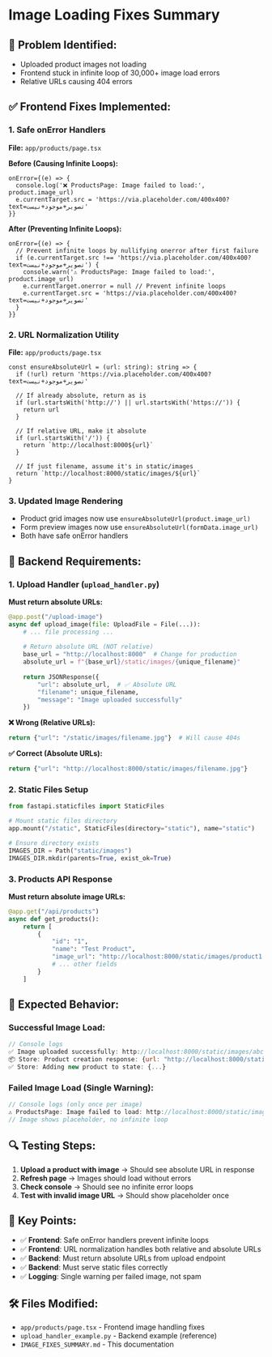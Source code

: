 # Image Loading Fixes Summary

## 🐛 **Problem Identified:**
- Uploaded product images not loading
- Frontend stuck in infinite loop of 30,000+ image load errors
- Relative URLs causing 404 errors

## ✅ **Frontend Fixes Implemented:**

### **1. Safe onError Handlers**
**File:** `app/products/page.tsx`

**Before (Causing Infinite Loops):**
```tsx
onError={(e) => {
  console.log('❌ ProductsPage: Image failed to load:', product.image_url)
  e.currentTarget.src = 'https://via.placeholder.com/400x400?text=تصویر+موجود+نیست'
}}
```

**After (Preventing Infinite Loops):**
```tsx
onError={(e) => {
  // Prevent infinite loops by nullifying onerror after first failure
  if (e.currentTarget.src !== 'https://via.placeholder.com/400x400?text=تصویر+موجود+نیست') {
    console.warn('⚠️ ProductsPage: Image failed to load:', product.image_url)
    e.currentTarget.onerror = null // Prevent infinite loops
    e.currentTarget.src = 'https://via.placeholder.com/400x400?text=تصویر+موجود+نیست'
  }
}}
```

### **2. URL Normalization Utility**
**File:** `app/products/page.tsx`

```tsx
const ensureAbsoluteUrl = (url: string): string => {
  if (!url) return 'https://via.placeholder.com/400x400?text=تصویر+موجود+نیست'
  
  // If already absolute, return as is
  if (url.startsWith('http://') || url.startsWith('https://')) {
    return url
  }
  
  // If relative URL, make it absolute
  if (url.startsWith('/')) {
    return `http://localhost:8000${url}`
  }
  
  // If just filename, assume it's in static/images
  return `http://localhost:8000/static/images/${url}`
}
```

### **3. Updated Image Rendering**
- Product grid images now use `ensureAbsoluteUrl(product.image_url)`
- Form preview images now use `ensureAbsoluteUrl(formData.image_url)`
- Both have safe onError handlers

## 🔧 **Backend Requirements:**

### **1. Upload Handler (`upload_handler.py`)**
**Must return absolute URLs:**

```python
@app.post("/upload-image")
async def upload_image(file: UploadFile = File(...)):
    # ... file processing ...
    
    # Return absolute URL (NOT relative)
    base_url = "http://localhost:8000"  # Change for production
    absolute_url = f"{base_url}/static/images/{unique_filename}"
    
    return JSONResponse({
        "url": absolute_url,  # ✅ Absolute URL
        "filename": unique_filename,
        "message": "Image uploaded successfully"
    })
```

**❌ Wrong (Relative URLs):**
```python
return {"url": "/static/images/filename.jpg"}  # Will cause 404s
```

**✅ Correct (Absolute URLs):**
```python
return {"url": "http://localhost:8000/static/images/filename.jpg"}
```

### **2. Static Files Setup**
```python
from fastapi.staticfiles import StaticFiles

# Mount static files directory
app.mount("/static", StaticFiles(directory="static"), name="static")

# Ensure directory exists
IMAGES_DIR = Path("static/images")
IMAGES_DIR.mkdir(parents=True, exist_ok=True)
```

### **3. Products API Response**
**Must return absolute image URLs:**

```python
@app.get("/api/products")
async def get_products():
    return [
        {
            "id": "1",
            "name": "Test Product",
            "image_url": "http://localhost:8000/static/images/product1.jpg",  # ✅ Absolute
            # ... other fields
        }
    ]
```

## 🚀 **Expected Behavior:**

### **Successful Image Load:**
```javascript
// Console logs
✅ Image uploaded successfully: http://localhost:8000/static/images/abc123.jpg
📦 Store: Product creation response: {url: "http://localhost:8000/static/images/abc123.jpg"}
✅ Store: Adding new product to state: {...}
```

### **Failed Image Load (Single Warning):**
```javascript
// Console logs (only once per image)
⚠️ ProductsPage: Image failed to load: http://localhost:8000/static/images/missing.jpg
// Image shows placeholder, no infinite loop
```

## 🔍 **Testing Steps:**

1. **Upload a product with image** → Should see absolute URL in response
2. **Refresh page** → Images should load without errors
3. **Check console** → Should see no infinite error loops
4. **Test with invalid image URL** → Should show placeholder once

## 📝 **Key Points:**

- ✅ **Frontend**: Safe onError handlers prevent infinite loops
- ✅ **Frontend**: URL normalization handles both relative and absolute URLs
- ✅ **Backend**: Must return absolute URLs from upload endpoint
- ✅ **Backend**: Must serve static files correctly
- ✅ **Logging**: Single warning per failed image, not spam

## 🛠️ **Files Modified:**
- `app/products/page.tsx` - Frontend image handling fixes
- `upload_handler_example.py` - Backend example (reference)
- `IMAGE_FIXES_SUMMARY.md` - This documentation 
